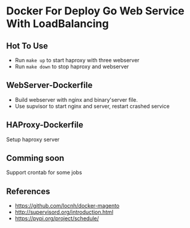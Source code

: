 # Docker For Deploy Go Web Service With LoadBalancing

## Hot To Use
* Run `make up` to start haproxy with three webserver
* Run `make down` to stop haproxy and webserver

## WebServer-Dockerfile
* Build webserver with nginx and binary'server file.
* Use supvisor to start nginx and server, restart crashed service

## HAProxy-Dockerfile
Setup haproxy server

## Comming soon
Support crontab for some jobs

## References
* https://github.com/locnh/docker-magento
* http://supervisord.org/introduction.html
* https://pypi.org/project/schedule/